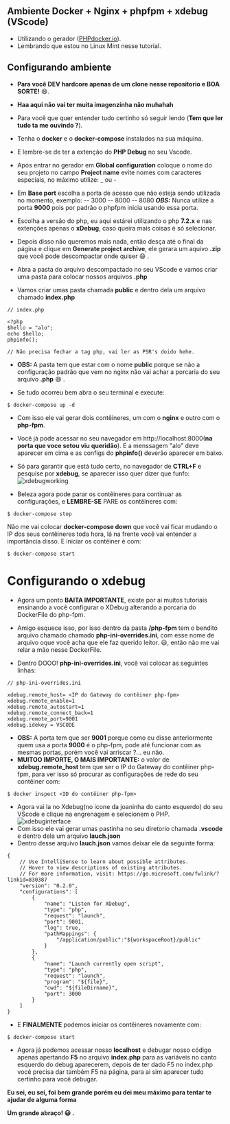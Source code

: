 ## Ambiente Docker + Nginx + phpfpm + xdebug (VScode)
- Utilizando o gerador (<a href="https://phpdocker.io">PHPdocker.io</a>).
- Lembrando que estou no Linux Mint nesse tutorial.

## Configurando ambiente
- <b>Para você DEV hardcore apenas de um clone nesse repositorio e BOA SORTE!</b> :smile:.
- <b>Haa aqui não vai ter muita imagenzinha não muhahah</b>

- Para você que quer entender tudo certinho só seguir lendo (<b>Tem que ler tudo ta me ouvindo ?</b>).

- Tenha o <b>docker</b> e o <b>docker-compose</b> instalados na sua máquina.
- E lembre-se de ter a extenção do <b>PHP Debug</b> no seu Vscode.
- Após entrar no gerador em <b>Global configuration</b> coloque o nome do seu projeto no campo <b>Project name</b> evite nomes com caracteres especiais, no máximo utilize: _ ou -
- Em <b>Base port</b> escolha a porta de acesso que não esteja sendo utilizada no momento, exemplo:
-- 3000
-- 8000
-- 8080
<b><i>OBS:</i></b> Nunca utilize a porta <b>9000</b> pois por padrão o phpfpm inicia usando essa porta.

- Escolha a versão do php, eu aqui estárei utilizando o php <b>7.2.x</b> e nas extenções apenas o <b>xDebug</b>, caso queira mais coisas é só selecionar.
- Depois disso não queremos mais nada, então desça até o final da página e clique em <b>Generate project archive</b>, ele gerara um aquivo <b>.zip</b> que você pode descompactar onde quiser :smile: .

- Abra a pasta do arquivo descompactado no seu VScode e vamos criar uma pasta para colocar nossos arquivos <b>.php</b>
- Vamos criar umas pasta chamada <b>public</b> e dentro dela um arquivo chamado <b>index.php</b>
```
// index.php

<?php
$hello = "alo";
echo $hello;
phpinfo();

// Não precisa fechar a tag php, vai ler as PSR's doido hehe.
```
- <b>OBS: </b> A pasta tem que estar com o nome <b>public</b> porque se não a configuração padrão que vem no nginx não vai achar a porcaria do seu arquivo <b>.php</b> :smile: .

- Se tudo ocorreu bem abra o seu terminal e execute:
```
$ docker-compose up -d
```
- Com isso ele vai gerar dois contêineres, um com o <b>nginx</b> e outro com o <b>php-fpm</b>.
- Você já pode acessar no seu navegador em <a>http://localhost:8000</a>(<b>na porta que voce setou viu queridão</b>). E a menssagem "alo" deve aparecer em cima e as configs do <b>phpinfo()</b> deverão aparecer em baixo.

- Só para garantir que está tudo certo, no navegador de <b>CTRL+F</b> e pesquise por <b>xdebug</b>, se aparecer isso quer dizer que funfo:
![xdebugworking](https://user-images.githubusercontent.com/31348487/69430353-2e914200-0d14-11ea-898e-936afa4dbd68.png)

- Beleza agora pode parar os contêineres para continuar as configurações, e <b>LEMBRE-SE</b> PARE os contêineres com:
```
$ docker-compose stop
```
Não me vai colocar <b>docker-compose down</b> que você vai ficar mudando o IP dos seus contêineres toda hora, lá na frente você vai entender a importância disso. E iniciar os contêiner é com:
```
$ docker-compose start
```

# Configurando o xdebug
- Agora um ponto <b>BAITA IMPORTANTE</b>, existe por ai muitos tutoriais ensinando a você configurar o XDebug alterando a porcaria do DockerFile do php-fpm.
- Amigo esquece isso, por isso dentro da pasta <b>/php-fpm</b> tem o bendito arquivo chamado chamado <b>php-ini-overrides.ini</b>, com esse nome de arquivo oque você acha que ele faz querido leitor. :smiley:, então não me vai relar a mão nesse DockerFile.

- Dentro DOOO! <b>php-ini-overrides.ini</b>, você vai colocar as seguintes linhas:
```
// php-ini-overrides.ini

xdebug.remote_host= <IP do Gateway do contêiner php-fpm>
xdebug.remote_enable=1
xdebug.remote_autostart=1
xdebug.remote_connect_back=1
xdebug.remote_port=9001
xdebug.idekey = VSCODE
``` 
- <b>OBS:</b> A porta tem que ser <b>9001</b> porque como eu disse anteriormente quem usa a porta <b>9000</b> é o php-fpm, pode até funcionar com as mesmas portas, porém você vai arriscar ?... eu não. 
- <b>MUITOO IMPORTE, O MAIS IMPORTANTE:</b> o valor de <b>xdebug.remote_host</b> tem que ser o IP do Gateway do contêiner php-fpm, para ver isso só procurar as configurações de rede do seu contêiner com:
```
$ docker inspect <ID do contêiner php-fpm>
```
- Agora vai la no Xdebug(no icone da joaninha do canto esquerdo) do seu VScode e clique na engrenagem e selecionem o PHP.
![xdebuginterface](https://user-images.githubusercontent.com/31348487/69432747-0b1cc600-0d19-11ea-8b7b-1f3c0f51f1a3.png)
- Com isso ele vai gerar umas pastinha no seu diretorio chamada <b>.vscode</b> e dentro dela um arquivo <b>lauch.json</b>
- Dentro desse arquivo  <b>lauch.json</b> vamos deixar ele da seguinte forma:
```
{
    // Use IntelliSense to learn about possible attributes.
    // Hover to view descriptions of existing attributes.
    // For more information, visit: https://go.microsoft.com/fwlink/?linkid=830387
    "version": "0.2.0",
    "configurations": [
        {
            "name": "Listen for XDebug",
            "type": "php",
            "request": "launch",
            "port": 9001,
            "log": true,
            "pathMappings": {
                "/application/public":"${workspaceRoot}/public"
            }
        },
        {
            "name": "Launch currently open script",
            "type": "php",
            "request": "launch",
            "program": "${file}",
            "cwd": "${fileDirname}",
            "port": 3000
        }
    ]
}
```
- E <b>FINALMENTE</b> podemos iniciar os contêineres novamente com:
```
$ docker-compose start
```
- Agora já podemos acessar nosso <b>localhost</b> e debugar nosso código apenas apertando <b>F5</b> no arquivo <b>index.php</b> para as variáveis no canto esquerdo do debug  aparecerem, depois de ter dado F5 no index.php você precisa dar também F5 na página, para ai sim aparecer tudo certinho para você debugar.


<b>Eu sei, eu sei, foi bem grande porém eu dei meu máximo para tentar te ajudar de alguma forma<b>

<b>Um grande abraço!</b> :smiley: .
